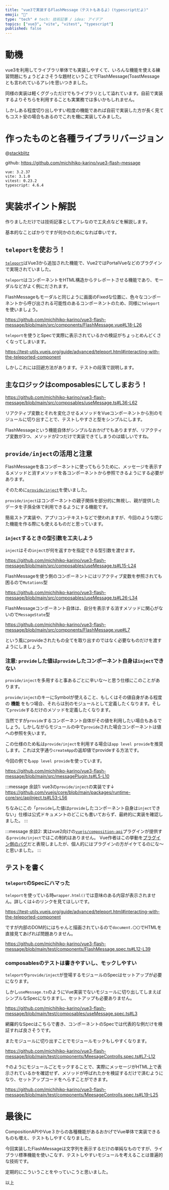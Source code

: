 ```yaml
---
title: "vue3で実装するFlashMessage（テストもあるよ）(typescriptだよ)"
emoji: "🔦"
type: "tech" # tech: 技術記事 / idea: アイデア
topics: ["vue3", "vite", "vitest", "typescript"]
published: false
---
```


# 動機

vue3を利用してライブラリ単体でも実装しやすくて、いろんな機能を使える練習問題にちょうどよさそうな題材ということでFlashMessage(ToastMessageとも言われているアレ)を思いつきました。

同様の実装は軽くググっただけでもライブラリとして溢れています。自前で実装するよりそちらを利用することも実業務では多いかもしれません。

しかしある程度切り出しやすい粒度の機能であれば自前で実装した方が長く見てもコスト安の場合もあるのでこれを機に実装してみました。


# 作ったものと各種ライブラリバージョン

@[stackblitz](https://stackblitz.com/edit/github-kzg6pu?embed=1&file=src/App.vue)

github: https://github.com/michihiko-karino/vue3-flash-message

```
vue: 3.2.37
vite: 3.1.0
vitest: 0.23.2
typescript: 4.6.4
```


# 実装ポイント解説

作りましただけでは技術記事としてアレなので工夫点などを解説します。

基本的なことばかりですが何かのためになれば幸いです。


## `teleport`を使おう！

[`teleport`](https://v3.ja.vuejs.org/guide/teleport.html)はVue3から追加された機能で、Vue2ではPortalVueなどのプラグインで実現されていました。

`teleport`はコンポーネントをHTML構造からテレポートさせる機能であり、モーダルなどがよく例にだされます。

FlashMessageもモーダルと同じように画面のFixedな位置に、色々なコンポーネントから呼び出される可能性のあるコンポーネントのため、同様に`teleport`を使いましょう。

https://github.com/michihiko-karino/vue3-flash-message/blob/main/src/components/FlashMessage.vue#L18-L26

`teleport`を使うとSpecで実際に表示されているかの検証がちょっとめんどくさくなってしまいます。

https://test-utils.vuejs.org/guide/advanced/teleport.html#interacting-with-the-teleported-component

しかしこれには回避方法があります。テストの段落で説明します。

## 主なロジックはcomposablesにしてしまおう！

https://github.com/michihiko-karino/vue3-flash-message/blob/main/src/composables/useMessage.ts#L36-L62

リアクティブ変数とそれを変化させるメソッドをVueコンポーネントから別のモジュールに切り出すことで、テストしやすさと型をシンプルにします。

FlashMessageという機能自体がシンプルなおかげでもありますが、リアクティブ変数が3つ、メソッドが2つだけで実装できてしまうのは嬉しいですね。

## `provide/inject`の活用と注意

FlashMessageを各コンポーネントに使ってもらうために、メッセージを表示するメソッドと消すメソッドを各コンポーネントから参照できるようにする必要があります。

そのために[`provide/inject`](https://v3.ja.vuejs.org/guide/component-provide-inject.html)を使いました。

`provide/inject`はコンポーネントの親子関係を部分的に無視し、親が提供したデータを子孫全体で利用できるようにする機能です。

簡易ストア実装や、アプリコンテキストなどで使われますが、今回のような閉じた機能を作る際にも使えるものだと思っています。

### `inject`するときの型引数を工夫しよう

`inject`はその`inject`が何を返すかを指定できる型引数を渡せます。

https://github.com/michihiko-karino/vue3-flash-message/blob/main/src/composables/useMessage.ts#L15-L24

FlashMessageを使う側のコンポーネントにはリアクティブ変数を参照されても困るので`Mutations`型

https://github.com/michihiko-karino/vue3-flash-message/blob/main/src/composables/useMessage.ts#L26-L34

FlashMessageコンポーネント自体は、自分を表示する消すメソッドに関心がないので`MessageState`型

https://github.com/michihiko-karino/vue3-flash-message/blob/main/src/components/FlashMessage.vue#L7

という風にprovideされたもの全てを取り出すのではなく必要なものだけを渡すようにしましょう。

### 注意: `provide`した値は`provide`したコンポーネント自身は`inject`できない

`provide/inject`を多用すると事あるごとに辛いな〜と思う仕様にこのことがあります。

`provide/inject`のキーにSymbolが使えること、もしくはその値自身がある程度の **機能** をもつ場合、それらは別のモジュールとして定義したくなります。そして`provide`するだけのメソッドを定義したくなります。

当然ですが`provide`するコンポーネント自体がその値を利用したい場合もあるでしょう。しかしながらモジュールの中で`provide`された場合コンポーネントは値への参照を失います。

この仕様のため私は`provide/inject`を利用する場合は`app level provide`を推奨します。これは文字通り`createApp`の返却値でprovideする方法です。

今回の例でも`app level provide`を使っています。

https://github.com/michihiko-karino/vue3-flash-message/blob/main/src/messagePlugin.ts#L5-L10

:::message
余談1:
vue3の`provide/inject`の実装です↓
https://github.com/vuejs/core/blob/main/packages/runtime-core/src/apiInject.ts#L53-L56

ちなみにこの「`provide`した値は`provide`したコンポーネント自身は`inject`できない」仕様は公式ドキュメントのどこにも書いておらず、最終的に実装を確認しました。
:::

:::message
余談2:
実はvue2向けの[`vuejs/composition-api`](https://github.com/vuejs/composition-api)プラグインが提供する`provide/inject`ではこの制約はありません。
Vue作者はこの挙動を[プラグイン側のバグ](https://github.com/vuejs/vue/issues/12678#issuecomment-1189775474)だと表現しましたが、個人的にはプラグインの方がイケてるのにな〜と思いました。
:::


## テストを書く

### `teleport`のSpecにハマった

`teleport`を使っている時`wrapper.html()`では意味のある内容が表示されません。詳しくは↓のリンクを見てほしいです。

https://test-utils.vuejs.org/guide/advanced/teleport.html#interacting-with-the-teleported-component

ですが内部のDOM的にはちゃんと描画されているので`document.〇〇`でHTMLを直接見てあげれば問題ありません。

https://github.com/michihiko-karino/vue3-flash-message/blob/main/test/components/FlashMessage.spec.ts#L12-L39


### composablesのテストは書きやすいし、モックしやすい

`teleport`や`provide/inject`が登場するモジュールのSpecはセットアップが必要になります。

しかし`useMessage.ts`のようにVue実装でないモジュールに切り出してしまえばシンプルなSpecになりますし、セットアップも必要ありません。

https://github.com/michihiko-karino/vue3-flash-message/blob/main/test/composables/useMessage.spec.ts#L3

網羅的なSpecはこちらで書き、コンポーネントのSpecでは代表的な例だけを検証すれば良さそうです。

またモジュールに切り出すことでモジュールモックもしやすくなります。

https://github.com/michihiko-karino/vue3-flash-message/blob/main/test/components/MeesageControlls.spec.ts#L7-L12

↑のようにモジュールごとモックすることで、実際にメッセージがHTML上で表示されているかを確認せず、メソッドが呼ばれたかを検証するだけで済むようになり、セットアップコードをへらすことができます。

https://github.com/michihiko-karino/vue3-flash-message/blob/main/test/components/MeesageControlls.spec.ts#L19-L25


# 最後に

CompositionAPIやVue３からの各種機能があるおかげでVue単体で実装できるものも増え、テストもしやすくなりました。

今回実装したFlashMessageは文字列を表示するだけの単純なものですが、ライブラリ標準機能を使いこなす、テストしやすいモジュールを考えることは普遍的な技術です。

定期的にこういうことをやっていこうと思いました。

以上
